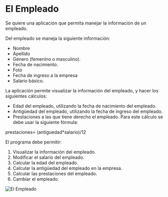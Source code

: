# El Empleado

Se quiere una aplicación que permita manejar la información de un empleado.


Del empleado se maneja la siguiente información:

- Nombre
- Apellido
- Género (femenino o masculino).
- Fecha de nacimiento.
- Foto
- Fecha de ingreso a la empresa
- Salario básico.

La aplicación permite visualizar la información del empleado, y hacer los siguientes cálculos:

- Edad del empleado, utilizando la fecha de nacimiento del empleado.
- Antigüedad del empleado, utilizando la fecha de ingreso del empleado.
- Prestaciones a las que tiene derecho el empleado. Para este cálculo se debe usar la siguiente fórmula:


prestaciones=  (antiguedad*salario)/12

El programa debe permitir:


1. Visualizar la información del empleado.
2. Modificar el salario del empleado.
3. Calcular la edad del empleado.
4. Calcular la antigüedad del empleado en la empresa.
5. Calcular las prestaciones del empleado.
6. Cambiar el empleado.

![El Empleado](https://cupi2.virtual.uniandes.edu.co/images/APO1/N1/CasosEstudio/Empleado/n1-empleado.png)
